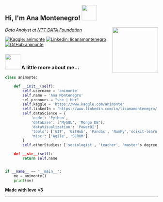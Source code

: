 <h2> Hi, I'm Ana Montenegro! <img src="https://media.giphy.com/media/mGcNjsfWAjY5AEZNw6/giphy.gif" width="50"></h2>
<img align='right' src="https://media.giphy.com/media/3ohhwJbytwUSJyvvHi/giphy.gif" width="150">
<p><em>Data Analyst at <a href="https://www.etdfundacionnttdata.com/">NTT DATA Foundation</a>
</a><a href="https://giphy.com/gifs/gracetea-57nf4oyyMmZ2L9QqJN"></a></p>
</em></p>

[![Kaggle: animonte](https://img.shields.io/badge/-animonte-blue?style=flat-square&logo=Kaggle&logoColor=white&link=https://www.kaggle.com/animonte)](https://www.kaggle.com/animonte)
[![Linkedin: licanamontenegro](https://img.shields.io/badge/-animonte-blue?style=flat-square&logo=Linkedin&logoColor=white&link=https://www.linkedin.com/in/licanamontenegro/)](https://www.linkedin.com/in/licanamontenegro/)
[![GitHub animonte](https://img.shields.io/github/followers/animonte?label=follow&style=social)](https://github.com/animonte)


### <img src="https://media.giphy.com/media/VgCDAzcKvsR6OM0uWg/giphy.gif" width="50"> A little more about me...  

```python
class animonte:

    def __init__(self):
        self.username = 'animonte'
        self.name = 'Ana Montenegro'
        sel.pronouns = "she | her"
        self.kaggle = 'https://www.kaggle.com/animonte'
        self.linkedIn = 'https://www.linkedin.com/in/licanamontenegro/'
        self.dataScience = {
            'code': 'Python',
            'database': ['MySQL', 'Mongo DB'],
            'dataVisualization': 'PowerBI']
            'tools': ['GIT', 'GitHub', 'Pandas', 'NumPy','scikit-learn', 'Matplotlib', 'seaborn','Jupyter notebook'],
            'misc': ['Agile', 'SCRUM']
        }
        self.otherStudies: ['sociologist', 'teacher', 'master's degree in gender policies']

    def __str__(self):
        return self.name


if __name__ == '__main__':
    me = animonte()
    print(me)


```

**Made with love <3**

---
